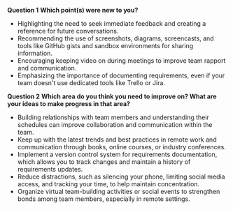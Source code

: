**Question 1**
**Which point(s) were new to you?**

- Highlighting the need to seek immediate feedback and creating a reference for future conversations.
- Recommending the use of screenshots, diagrams, screencasts, and tools like GitHub gists and sandbox environments for sharing information.
- Encouraging keeping video on during meetings to improve team rapport and communication.
- Emphasizing the importance of documenting requirements, even if your team doesn't use dedicated tools like Trello or Jira.

**Question 2**
**Which area do you think you need to improve on? What are your ideas to make progress in that area?**

- Building relationships with team members and understanding their schedules can improve collaboration and communication within the team.
- Keep up with the latest trends and best practices in remote work and communication through books, online courses, or industry conferences.
- Implement a version control system for requirements documentation, which allows you to track changes and maintain a history of requirements updates.
- Reduce distractions, such as silencing your phone, limiting social media access, and tracking your time, to help maintain concentration.
- Organize virtual team-building activities or social events to strengthen bonds among team members, especially in remote settings.
